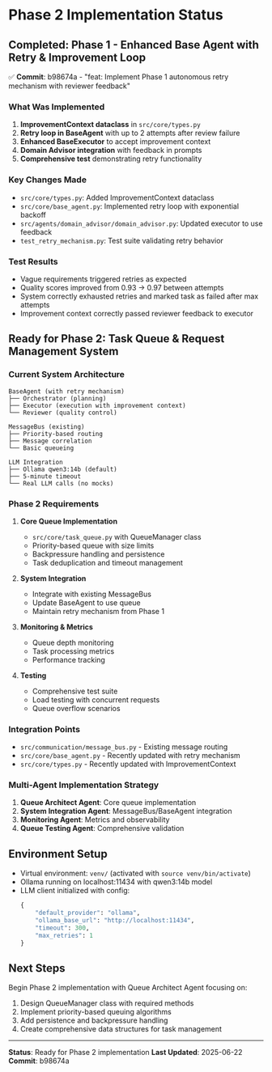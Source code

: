 # Phase 2 Implementation Status

## Completed: Phase 1 - Enhanced Base Agent with Retry & Improvement Loop
✅ **Commit**: b98674a - "feat: Implement Phase 1 autonomous retry mechanism with reviewer feedback"

### What Was Implemented
1. **ImprovementContext dataclass** in `src/core/types.py`
2. **Retry loop in BaseAgent** with up to 2 attempts after review failure
3. **Enhanced BaseExecutor** to accept improvement context
4. **Domain Advisor integration** with feedback in prompts
5. **Comprehensive test** demonstrating retry functionality

### Key Changes Made
- `src/core/types.py`: Added ImprovementContext dataclass
- `src/core/base_agent.py`: Implemented retry loop with exponential backoff
- `src/agents/domain_advisor/domain_advisor.py`: Updated executor to use feedback
- `test_retry_mechanism.py`: Test suite validating retry behavior

### Test Results
- Vague requirements triggered retries as expected
- Quality scores improved from 0.93 → 0.97 between attempts
- System correctly exhausted retries and marked task as failed after max attempts
- Improvement context correctly passed reviewer feedback to executor

## Ready for Phase 2: Task Queue & Request Management System

### Current System Architecture
```
BaseAgent (with retry mechanism)
├── Orchestrator (planning)
├── Executor (execution with improvement context)
└── Reviewer (quality control)

MessageBus (existing)
├── Priority-based routing
├── Message correlation
└── Basic queueing

LLM Integration
├── Ollama qwen3:14b (default)
├── 5-minute timeout
└── Real LLM calls (no mocks)
```

### Phase 2 Requirements
1. **Core Queue Implementation**
   - `src/core/task_queue.py` with QueueManager class
   - Priority-based queue with size limits
   - Backpressure handling and persistence
   - Task deduplication and timeout management

2. **System Integration**
   - Integrate with existing MessageBus
   - Update BaseAgent to use queue
   - Maintain retry mechanism from Phase 1

3. **Monitoring & Metrics**
   - Queue depth monitoring
   - Task processing metrics
   - Performance tracking

4. **Testing**
   - Comprehensive test suite
   - Load testing with concurrent requests
   - Queue overflow scenarios

### Integration Points
- `src/communication/message_bus.py` - Existing message routing
- `src/core/base_agent.py` - Recently updated with retry mechanism
- `src/core/types.py` - Recently updated with ImprovementContext

### Multi-Agent Implementation Strategy
1. **Queue Architect Agent**: Core queue implementation
2. **System Integration Agent**: MessageBus/BaseAgent integration
3. **Monitoring Agent**: Metrics and observability
4. **Queue Testing Agent**: Comprehensive validation

## Environment Setup
- Virtual environment: `venv/` (activated with `source venv/bin/activate`)
- Ollama running on localhost:11434 with qwen3:14b model
- LLM client initialized with config:
  ```python
  {
      "default_provider": "ollama",
      "ollama_base_url": "http://localhost:11434", 
      "timeout": 300,
      "max_retries": 1
  }
  ```

## Next Steps
Begin Phase 2 implementation with Queue Architect Agent focusing on:
1. Design QueueManager class with required methods
2. Implement priority-based queuing algorithms
3. Add persistence and backpressure handling
4. Create comprehensive data structures for task management

---
**Status**: Ready for Phase 2 implementation
**Last Updated**: 2025-06-22
**Commit**: b98674a